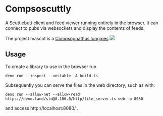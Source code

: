 # Compsoscuttly

A Scuttlebutt client and feed viewer running entirely in the browser. It can connect to pubs
via websockets and display the contents of feeds.

The project mascot is a [Compsognathus longipes](https://synospecies.plazi.org/#Compsognathus+longipes)
![](https://upload.wikimedia.org/wikipedia/commons/c/c4/Compsognathus_BW.jpg)

## Usage

To create a library to use in the browser run

    deno run --inspect --unstable -A build.ts

Subsequently you can serve the files in the web directory, such as with:

    deno run --allow-net --allow-read https://deno.land/std@0.106.0/http/file_server.ts web -p 8080

and access http://localhost:8080/ .
